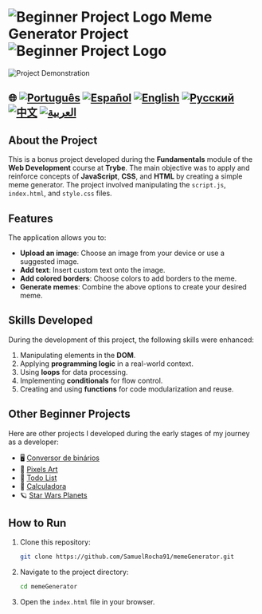 # ![Beginner Project Logo](https://img.icons8.com/emoji/48/000000/star-emoji.png) Meme Generator Project ![Beginner Project Logo](https://img.icons8.com/emoji/48/000000/star-emoji.png)

![Project Demonstration](./gifs/Memegenerator.gif)

## 🌐 [![Português](https://img.shields.io/badge/Português-green)](https://github.com/SamuelRocha91/memeGenerator/blob/main/README.md) [![Español](https://img.shields.io/badge/Español-yellow)](https://github.com/SamuelRocha91/memeGenerator/blob/main/README_es.md) [![English](https://img.shields.io/badge/English-blue)](https://github.com/SamuelRocha91/memeGenerator/blob/main/README_en.md) [![Русский](https://img.shields.io/badge/Русский-lightgrey)](https://github.com/SamuelRocha91/memeGenerator/blob/main/README_ru.md) [![中文](https://img.shields.io/badge/中文-red)](https://github.com/SamuelRocha91/memeGenerator/blob/main/README_ch.md) [![العربية](https://img.shields.io/badge/العربية-orange)](https://github.com/SamuelRocha91/memeGenerator/blob/main/README_ar.md)

## About the Project

This is a bonus project developed during the **Fundamentals** module of the **Web Development** course at **Trybe**. The main objective was to apply and reinforce concepts of **JavaScript**, **CSS**, and **HTML** by creating a simple meme generator. The project involved manipulating the `script.js`, `index.html`, and `style.css` files.

## Features

The application allows you to:

- **Upload an image**: Choose an image from your device or use a suggested image.
- **Add text**: Insert custom text onto the image.
- **Add colored borders**: Choose colors to add borders to the meme.
- **Generate memes**: Combine the above options to create your desired meme.

## Skills Developed

During the development of this project, the following skills were enhanced:

1. Manipulating elements in the **DOM**.
2. Applying **programming logic** in a real-world context.
3. Using **loops** for data processing.
4. Implementing **conditionals** for flow control.
5. Creating and using **functions** for code modularization and reuse.

## Other Beginner Projects

Here are other projects I developed during the early stages of my journey as a developer:

- 🖥️ [Conversor de binários](https://github.com/SamuelRocha91/Bin2Dec/blob/main/README_en.md)
- 🎨 [Pixels Art](https://github.com/SamuelRocha91/PixelsArt/blob/main/README_en.md)
- 📝 [Todo List](https://github.com/SamuelRocha91/TodoList/blob/main/README_en.md)
- 🧮 [Calculadora](https://github.com/SamuelRocha91/calculator/blob/main/README_en.md)
- 🪐 [Star Wars Planets](https://github.com/SamuelRocha91/javascriptStarWarsPlanets/blob/main/README_en.md)


## How to Run

1. Clone this repository:
   ```bash
   git clone https://github.com/SamuelRocha91/memeGenerator.git
   ```
2. Navigate to the project directory:
   ```bash
   cd memeGenerator
   ```
3. Open the `index.html` file in your browser.

